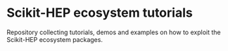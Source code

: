# Scikit-HEP ecosystem tutorials

Repository collecting tutorials, demos and examples on how to exploit
the Scikit-HEP ecosystem packages.
